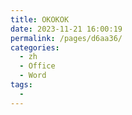 ```yaml
---
title: OKOKOK
date: 2023-11-21 16:00:19
permalink: /pages/d6aa36/
categories:
  - zh
  - Office
  - Word
tags:
  - 
---
```

